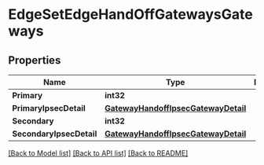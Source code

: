 # EdgeSetEdgeHandOffGatewaysGateways

## Properties

Name | Type | Description | Notes
------------ | ------------- | ------------- | -------------
**Primary** | **int32** |  | 
**PrimaryIpsecDetail** | [**GatewayHandoffIpsecGatewayDetail**](gateway_handoff_ipsec_gateway_detail.md) |  | [optional] 
**Secondary** | **int32** |  | [optional] 
**SecondaryIpsecDetail** | [**GatewayHandoffIpsecGatewayDetail**](gateway_handoff_ipsec_gateway_detail.md) |  | [optional] 

[[Back to Model list]](../README.md#documentation-for-models) [[Back to API list]](../README.md#documentation-for-api-endpoints) [[Back to README]](../README.md)


